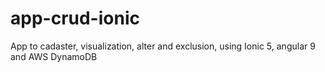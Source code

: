 # app-crud-ionic
App to cadaster, visualization, alter and exclusion, using Ionic 5, angular 9 and AWS DynamoDB
